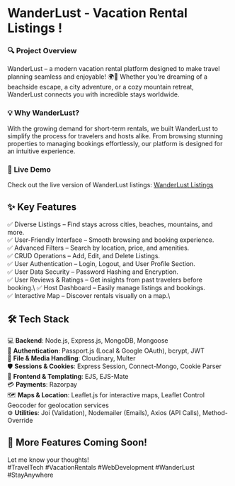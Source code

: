 # WanderLust - Vacation Rental Listings !

### 🔍 Project Overview

WanderLust – a modern vacation rental platform designed to make travel planning seamless and enjoyable! 🌍🏡 Whether you're dreaming of a beachside escape, a city adventure, or a cozy mountain retreat, WanderLust connects you with incredible stays worldwide.

### 💡 Why WanderLust?

With the growing demand for short-term rentals, we built WanderLust to simplify the process for travelers and hosts alike. From browsing stunning properties to managing bookings effortlessly, our platform is designed for an intuitive experience.

### 🔗 Live Demo

Check out the live version of WanderLust listings: [WanderLust Listings](https://wanderlust-hl3w.onrender.com/listings)

## ✨ Key Features

✅ Diverse Listings – Find stays across cities, beaches, mountains, and more.\
✅ User-Friendly Interface – Smooth browsing and booking experience.\
✅ Advanced Filters – Search by location, price, and amenities.\
✅ CRUD Operations – Add, Edit, and Delete Listings.\
✅ User Authentication – Login, Logout, and User Profile Section.\
✅ User Data Security – Password Hashing and Encryption.\
✅ User Reviews & Ratings – Get insights from past travelers before booking.\ 
✅ Host Dashboard – Easily manage listings and bookings.\
✅ Interactive Map – Discover rentals visually on a map.\

## 🛠 Tech Stack

💻 **Backend**: Node.js, Express.js, MongoDB, Mongoose\
🔐 **Authentication**: Passport.js (Local & Google OAuth), bcrypt, JWT\
📁 **File & Media Handling**: Cloudinary, Multer\
🛡️ **Sessions & Cookies**: Express Session, Connect-Mongo, Cookie Parser\
🎨 **Frontend & Templating**: EJS, EJS-Mate\
💳 **Payments**: Razorpay\
🗺️ **Maps & Location**: Leaflet.js for interactive maps, Leaflet Control Geocoder for geolocation services\
⚙️ **Utilities**: Joi (Validation), Nodemailer (Emails), Axios (API Calls), Method-Override

## 🚀 More Features Coming Soon!

Let me know your thoughts!\
\#TravelTech #VacationRentals #WebDevelopment #WanderLust #StayAnywhere
